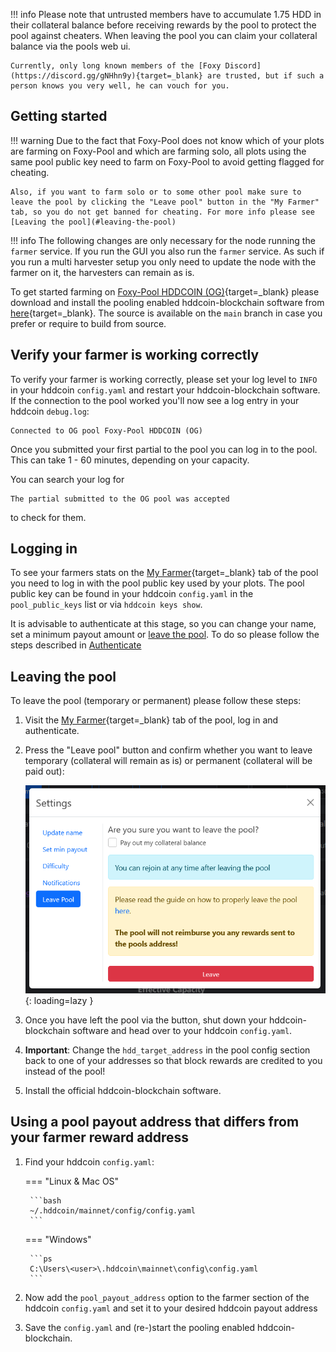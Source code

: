 !!! info
    Please note that untrusted members have to accumulate 1.75 HDD in their collateral balance before receiving rewards by the pool to protect the pool against cheaters. When leaving the pool you can claim your collateral balance via the pools web ui.

    Currently, only long known members of the [Foxy Discord](https://discord.gg/gNHhn9y){target=_blank} are trusted, but if such a person knows you very well, he can vouch for you.

## Getting started

!!! warning
    Due to the fact that Foxy-Pool does not know which of your plots are farming on Foxy-Pool and which are farming solo, all plots using the same pool public key need to farm on Foxy-Pool to avoid getting flagged for cheating.

    Also, if you want to farm solo or to some other pool make sure to leave the pool by clicking the "Leave pool" button in the "My Farmer" tab, so you do not get banned for cheating. For more info please see [Leaving the pool](#leaving-the-pool)

!!! info
    The following changes are only necessary for the node running the `farmer` service. If you run the GUI you also run the `farmer` service. As such if you run a multi harvester setup you only need to update the node with the farmer on it, the harvesters can remain as is.

To get started farming on [Foxy-Pool HDDCOIN (OG)](https://hddcoin-og.foxypool.io){target=_blank} please download and install the pooling enabled hddcoin-blockchain software from [here](https://github.com/foxypool/hddcoin-blockchain/releases/latest){target=_blank}. The source is available on the `main` branch in case you prefer or require to build from source.

## Verify your farmer is working correctly

To verify your farmer is working correctly, please set your log level to `INFO` in your hddcoin `config.yaml` and restart your hddcoin-blockchain software.
If the connection to the pool worked you'll now see a log entry in your hddcoin `debug.log`:
```
Connected to OG pool Foxy-Pool HDDCOIN (OG)
```

Once you submitted your first partial to the pool you can log in to the pool. This can take 1 - 60 minutes, depending on your capacity.

You can search your log for
```
The partial submitted to the OG pool was accepted
```
to check for them.

## Logging in

To see your farmers stats on the [My Farmer](https://hddcoin-og.foxypool.io/my-farmer){target=_blank} tab of the pool you need to log in with the pool public key used by your plots. The pool public key can be found in your hddcoin `config.yaml` in the `pool_public_keys` list or via `hddcoin keys show`.

It is advisable to authenticate at this stage, so you can change your name, set a minimum payout amount or [leave the pool](#leaving-the-pool). To do so please follow the steps described in [Authenticate](authenticate.md)

## Leaving the pool

To leave the pool (temporary or permanent) please follow these steps:

1. Visit the [My Farmer](https://hddcoin-og.foxypool.io/my-farmer){target=_blank} tab of the pool, log in and authenticate.
2. Press the "Leave pool" button and confirm whether you want to leave temporary (collateral will remain as is) or permanent (collateral will be paid out):

    ![leave pool](../../../../assets/img/getting-started/leave-chia-pool.png){: loading=lazy }

3. Once you have left the pool via the button, shut down your hddcoin-blockchain software and head over to your hddcoin `config.yaml`.
4. **Important**: Change the `hdd_target_address` in the pool config section back to one of your addresses so that block rewards are credited to you instead of the pool!
5. Install the official hddcoin-blockchain software.

## Using a pool payout address that differs from your farmer reward address

1. Find your hddcoin `config.yaml`:
   
    === "Linux & Mac OS"

        ```bash
        ~/.hddcoin/mainnet/config/config.yaml
        ```
   
    === "Windows"

        ```ps
        C:\Users\<user>\.hddcoin\mainnet\config\config.yaml
        ```

2. Now add the `pool_payout_address` option to the farmer section of the hddcoin `config.yaml` and set it to your desired hddcoin payout address

3. Save the `config.yaml` and (re-)start the pooling enabled hddcoin-blockchain.

